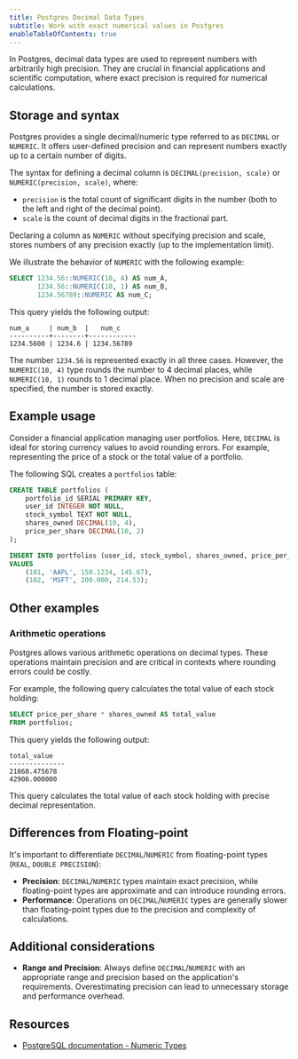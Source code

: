 ```yaml
---
title: Postgres Decimal Data Types
subtitle: Work with exact numerical values in Postgres
enableTableOfContents: true
---
```


In Postgres, decimal data types are used to represent numbers with arbitrarily high precision. They are crucial in financial applications and scientific computation, where exact precision is required for numerical calculations.

## Storage and syntax

Postgres provides a single decimal/numeric type referred to as `DECIMAL` or `NUMERIC`. It offers user-defined precision and can represent numbers exactly up to a certain number of digits.

The syntax for defining a decimal column is `DECIMAL(precision, scale)` or `NUMERIC(precision, scale)`, where:
- `precision` is the total count of significant digits in the number (both to the left and right of the decimal point).
- `scale` is the count of decimal digits in the fractional part.

Declaring a column as `NUMERIC` without specifying precision and scale, stores numbers of any precision exactly (up to the implementation limit).

We illustrate the behavior of `NUMERIC` with the following example:
```sql
SELECT 1234.56::NUMERIC(10, 4) AS num_A,
       1234.56::NUMERIC(10, 1) AS num_B,
       1234.56789::NUMERIC AS num_C;
```

This query yields the following output:
```text
num_a     | num_b  |   num_c
----------+--------+------------
1234.5600 | 1234.6 | 1234.56789
```

The number `1234.56` is represented exactly in all three cases. However, the `NUMERIC(10, 4)` type rounds the number to 4 decimal places, while `NUMERIC(10, 1)` rounds to 1 decimal place. When no precision and scale are specified, the number is stored exactly.

## Example usage

Consider a financial application managing user portfolios. Here, `DECIMAL` is ideal for storing currency values to avoid rounding errors. For example, representing the price of a stock or the total value of a portfolio.

The following SQL creates a `portfolios` table:

```sql
CREATE TABLE portfolios (
    portfolio_id SERIAL PRIMARY KEY,
    user_id INTEGER NOT NULL,
    stock_symbol TEXT NOT NULL,
    shares_owned DECIMAL(10, 4),
    price_per_share DECIMAL(10, 2)
);

INSERT INTO portfolios (user_id, stock_symbol, shares_owned, price_per_share)
VALUES
    (101, 'AAPL', 150.1234, 145.67),
    (102, 'MSFT', 200.000, 214.53);
```

## Other examples

### Arithmetic operations

Postgres allows various arithmetic operations on decimal types. These operations maintain precision and are critical in contexts where rounding errors could be costly.

For example, the following query calculates the total value of each stock holding:

```sql
SELECT price_per_share * shares_owned AS total_value
FROM portfolios;
```

This query yields the following output:
```text
total_value
--------------
21868.475678
42906.000000
```

This query calculates the total value of each stock holding with precise decimal representation.

## Differences from Floating-point

It's important to differentiate `DECIMAL`/`NUMERIC` from floating-point types (`REAL`, `DOUBLE PRECISION`):

- **Precision**: `DECIMAL`/`NUMERIC` types maintain exact precision, while floating-point types are approximate and can introduce rounding errors.
- **Performance**: Operations on `DECIMAL`/`NUMERIC` types are generally slower than floating-point types due to the precision and complexity of calculations.


## Additional considerations
- **Range and Precision**: Always define `DECIMAL`/`NUMERIC` with an appropriate range and precision based on the application's requirements. Overestimating precision can lead to unnecessary storage and performance overhead.

## Resources

- [PostgreSQL documentation - Numeric Types](https://www.postgresql.org/docs/current/datatype-numeric.html)

<NeedHelp />